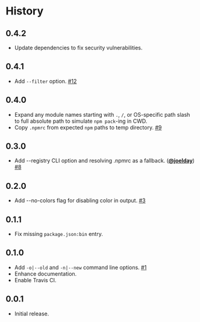 History
=======

<!--
## Unreleased

* XXX
-->

## 0.4.2

* Update dependencies to fix security vulnerabilities.

## 0.4.1

* Add `--filter` option.
  [#12](https://github.com/FormidableLabs/publish-diff/pull/12)

## 0.4.0

* Expand any module names starting with `.`, `/`, or OS-specific path slash to
  full absolute path to simulate `npm pack`-ing in CWD.
* Copy `.npmrc` from expected `npm` paths to temp directory.
  [#9](https://github.com/FormidableLabs/publish-diff/pull/9)

## 0.3.0

* Add --registry CLI option and resolving .npmrc as a fallback. (**[@joelday][]**)
  [#8](https://github.com/FormidableLabs/publish-diff/pull/8)

## 0.2.0

* Add --no-colors flag for disabling color in output.
  [#3](https://github.com/FormidableLabs/publish-diff/issues/3)

## 0.1.1

* Fix missing `package.json:bin` entry.

## 0.1.0

* Add `-o|--old` and `-n|--new` command line options.
  [#1](https://github.com/FormidableLabs/publish-diff/issues/1)
* Enhance documentation.
* Enable Travis CI.

## 0.0.1

* Initial release.

[@joelday]: https://github.com/joelday
[@ryan-roemer]: https://github.com/ryan-roemer

